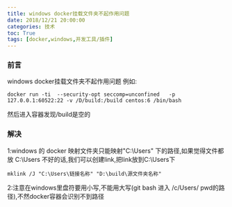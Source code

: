 ```yaml
---
title: windows docker挂载文件夹不起作用问题
date: 2018/12/21 20:00:00
categories: 技术
toc: True
tags: [docker,windows,开发工具/插件]
---
```


### 前言
windows docker挂载文件夹不起作用问题
例如:
```
docker run -ti  --security-opt seccomp=unconfined   -p 127.0.0.1:60522:22 -v /D/build:/build centos:6 /bin/bash
```
然后进入容器发现/build是空的

### 解决
1:windows 的 docker 映射文件夹只能映射"C:\Users" 下的路径,如果觉得文件都放 C:\Users 不好的话,我们可以创建link,把link放到C:\Users下
```shell
mklink /J "C:\Users\链接名称" "D:\build\源文件夹名称"
```
2:注意在windows里盘符要用小写,不能用大写(git bash 进入 /c/Users/ pwd的路径),不然docker容器会识别不到路径
